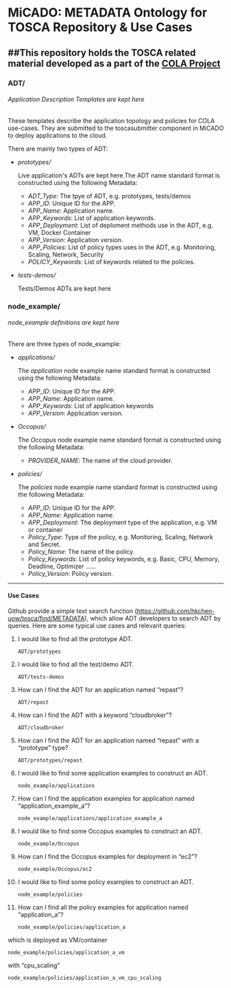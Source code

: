 # MiCADO: METADATA Ontology for TOSCA Repository & Use Cases

##This repository holds the TOSCA related material developed as a part of the [COLA Project](https://project-cola.eu/)
------------
### ADT/
###### Application Description Templates are kept here
These templates describe the application topology and policies for COLA use-cases. They are submitted to the toscasubmitter component in MiCADO to deploy applications to the cloud.

There are mainly two types of ADT:
* *prototypes/*

    Live application's ADTs are kept here.The ADT name standard format is constructed using the following Metadata:
    
    * *ADT_Type*: The tpye of ADT, e.g. prototypes, tests/demos
    * *APP_ID*: Unique ID for the APP.
    * *APP_Name*: Application name.
    * *APP_Keywords*: List of application keywords.
    * *APP_Deployment*: List of deploment methods use in the ADT, e.g. VM, Docker Container
    * *APP_Version*: Application version.
    * *APP_Policies*: List of policy types uses in the ADT, e.g. Monitoring, Scaling, Network, Security
    * *POLICY_Keywords*: List of keywords related to the policies. 
     
* *tests-demos/*

    Tests/Demos ADTs are kept here

### node_example/
###### node_example definitions are kept here
There are three types of node_example:
* *applications/*
    
   The *application* node example name standard format is constructed using the following Metadata:
   
    * *APP_ID*: Unique ID for the APP.
    * *APP_Name*: Application name.
    * *APP_Keywords*: List of application keywords
    * *APP_Version*: Application version.
    
* *Occopus/*

    The *Occopus* node example name standard format is constructed using the following Metadata:
    
    * *PROVIDER_NAME*: The name of the cloud provider.

* *policies/*
    
    The *policies* node example name standard format is constructed using the following Metadata:
    
    * *APP_ID*: Unique ID for the APP.
    * *APP_Name*: Application name.
    * *APP_Deployment*: The deployment type of the application, e.g. VM or container
    * *Policy_Type*: Type of the policy, e.g. Monitoring, Scaling, Network and Secret.
    * *Policy_Name*: The name of the policy.
    * *Policy_Keywords*: List of policy keywords, e.g. Basic, CPU, Memory, Deadline, Optimizer ……
    * *Policy_Version*: Policy version.
    
------------
#### Use Cases

Github provide a simple text search function (https://github.com/hkchen-uow/tosca/find/METADATA), 
which allow ADT developers to search ADT by queries. Here are some typical use cases and relevant queries:


1. I would like to find all the prototype ADT.
    
    ```
    ADT/prototypes
    ```
2.	I would like to find all the test/demo ADT.

    ```
    ADT/tests-demos
    ```
    
3.	How can I find the ADT for an application named “repast”?

    ```
    ADT/repast
    ```
4.	How can I find the ADT with a keyword “cloudbroker”?

    ```
    ADT/cloudbroker
    ```
5.	How can I find the ADT for an application named “repast” with a “prototype” type?
    
    ```
    ADT/prototypes/repast
    ```
6.	I would like to find some application examples to construct an ADT.
    
    ```
    node_example/applications
    ```
    
7.	How can I find the application examples for application named “application_example_a”?
    
    ```
    node_example/applications/application_example_a
    ```
    
8.	I would like to find some Occopus examples to construct an ADT.
    
    ```
    node_example/Occopus
    ```
    
9.	How can I find the Occopus examples for deployment in “ec2”?
    
    ```
    node_example/Occopus/ec2
    ```
    
10.	I would like to find some policy examples to construct an ADT.
    
    ```
    node_example/policies
    ```
    
11.	How can I find all the policy examples for application named “application_a”?
    
    ```
    node_example/policies/application_a
    ```
which is deployed as VM/container

    node_example/policies/application_a_vm

with “cpu_scaling”

    node_example/policies/application_a_vm_cpu_scaling
